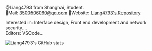 @Liang4793 from Shanghai, Student.  
📩Mail: <3500506060@qq.com> 🔗Website: [Liang4793's Repository](https://liang4793.github.io/)

Interested in: Interface design, Front end development and network security....  
Editors: VSCode...  

![Liang4793's GitHub stats](https://github-readme-stats.vercel.app/api?username=Liang4793&show_icons=true&hide_title=true&include_all_commits=true&hide_border=true&theme=nord)

<!---
Yang2008-py/Yang2008-py is a ✨ special ✨ repository because its `README.md` (this file) appears on your GitHub profile.
You can click the Preview link to take a look at your changes.
--->
